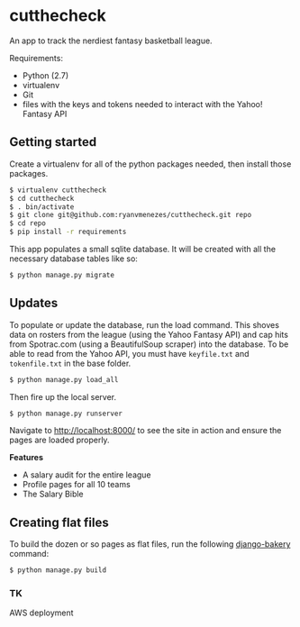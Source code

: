 # cutthecheck

An app to track the nerdiest fantasy basketball league.

Requirements:

* Python (2.7)
* virtualenv
* Git
* files with the keys and tokens needed to interact with the Yahoo! Fantasy API

## Getting started

Create a virtualenv for all of the python packages needed, then install those packages.

```bash
$ virtualenv cutthecheck
$ cd cutthecheck
$ . bin/activate
$ git clone git@github.com:ryanvmenezes/cutthecheck.git repo
$ cd repo
$ pip install -r requirements
```

This app populates a small sqlite database. It will be created with all the necessary database tables like so:

```bash
$ python manage.py migrate
```

## Updates

To populate or update the database, run the load command. This shoves data on rosters from the league (using the Yahoo Fantasy API) and cap hits from Spotrac.com (using a BeautifulSoup scraper) into the database. To be able to read from the Yahoo API, you must have `keyfile.txt` and `tokenfile.txt` in the base folder.

```bash
$ python manage.py load_all
```

Then fire up the local server.
```bash
$ python manage.py runserver
```

Navigate to [http://localhost:8000/](http://localhost:8000/) to see the site in action and ensure the pages are loaded properly.

**Features**
* A salary audit for the entire league
* Profile pages for all 10 teams
* The Salary Bible

## Creating flat files

To build the dozen or so pages as flat files, run the following [django-bakery](http://django-bakery.readthedocs.org/en/latest/) command:

```bash
$ python manage.py build
```

### TK

AWS deployment
